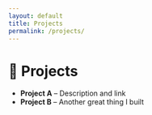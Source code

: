 ```yaml
---
layout: default
title: Projects
permalink: /projects/
---
```


# 🚀 Projects

- **Project A** – Description and link
- **Project B** – Another great thing I built
